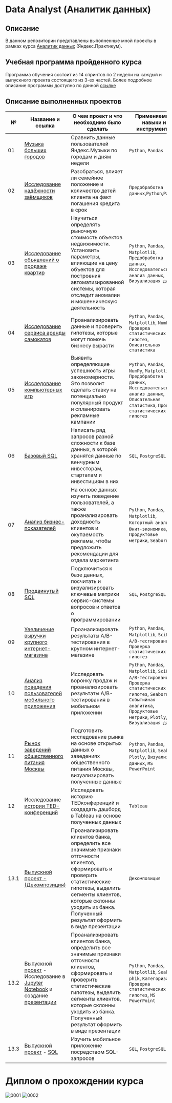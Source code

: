 # Data Analyst (Аналитик данных)

## Описание
В данном репозитории представлены выполненные мной проекты в рамках курса [Аналитик данных](https://practicum.yandex.ru/data-analyst/) (Яндекс.Практикум).

## Учебная программа пройденного курса
Программа обучения состоит из 14 спринтов по 2 недели на каждый и выпускного проекта состоящего из 3-ех частей.
Более подробное описание программы доступно по данной [ссылке](https://code.s3.yandex.net/landings-v2-data-analyst/Curriculum/%D0%90%D0%BD%D0%B0%D0%BB%D0%B8%D1%82%D0%B8%D0%BA_%D0%B4%D0%B0%D0%BD%D0%BD%D1%8B%D1%85_%D0%BE%D1%82_%D0%AF%D0%BD%D0%B4%D0%B5%D0%BA%D1%81_%D0%9F%D1%80%D0%B0%D0%BA%D1%82%D0%B8%D0%BA%D1%83%D0%BC%D0%B0.pdf)

## Описание выполненных проектов

| № | Название и ссылка |             О чем проект и что необходимо было сделать                  | Применяемые навыки и инструменты |
|---|-------------------|-------------------------------------------------------------------------|----------------------------------|
|01  | [Музыка больших городов](https://github.com/DataNikita/YandexPracticum/tree/main/01.%20%D0%9C%D1%83%D0%B7%D1%8B%D0%BA%D0%B0%20%D0%B1%D0%BE%D0%BB%D1%8C%D1%88%D0%B8%D1%85%20%D0%B3%D0%BE%D1%80%D0%BE%D0%B4%D0%BE%D0%B2) | Сравнить данные пользователей Яндекс.Музыки по городам и дням недели | `Python`, `Pandas` |
|02  | [Исследование надёжности заёмщиков](https://github.com/DataNikita/YandexPracticum/tree/main/02.%20%D0%98%D1%81%D1%81%D0%BB%D0%B5%D0%B4%D0%BE%D0%B2%D0%B0%D0%BD%D0%B8%D0%B5%20%D0%BD%D0%B0%D0%B4%D1%91%D0%B6%D0%BD%D0%BE%D1%81%D1%82%D0%B8%20%D0%B7%D0%B0%D1%91%D0%BC%D1%89%D0%B8%D0%BA%D0%BE%D0%B2) | Разобраться, влияет ли семейное положение и количество детей клиента на факт погашения кредита в срок | `Предобработка данных`,`Python`,`Pandas` |
|03  | [Исследование объявлений о продаже квартир](https://github.com/DataNikita/YandexPracticum/tree/main/03.%20%D0%98%D1%81%D1%81%D0%BB%D0%B5%D0%B4%D0%BE%D0%B2%D0%B0%D0%BD%D0%B8%D0%B5%20%D0%BE%D0%B1%D1%8A%D1%8F%D0%B2%D0%BB%D0%B5%D0%BD%D0%B8%D0%B9%20%D0%BE%20%D0%BF%D1%80%D0%BE%D0%B4%D0%B0%D0%B6%D0%B5%20%D0%BA%D0%B2%D0%B0%D1%80%D1%82%D0%B8%D1%80) | Научиться определять рыночную стоимость объектов недвижимости. Установить параметры, влияющие на цену объектов для построения автоматизированной системы, которая отследит аномалии и мошенническую деятельность | `Python`, `Pandas`, `Matplotlib`, `Предобработка данных`, `Исследовательский анализ данных`, `Визуализация данных` |
|04  | [Исследование сервиса аренды самокатов](https://github.com/DataNikita/YandexPracticum/tree/main/04.%20%D0%98%D1%81%D1%81%D0%BB%D0%B5%D0%B4%D0%BE%D0%B2%D0%B0%D0%BD%D0%B8%D0%B5%20%D1%81%D0%B5%D1%80%D0%B2%D0%B8%D1%81%D0%B0%20%D0%B0%D1%80%D0%B5%D0%BD%D0%B4%D1%8B%20%D1%81%D0%B0%D0%BC%D0%BE%D0%BA%D0%B0%D1%82%D0%BE%D0%B2) | Проанализировать данные и проверить гипотезы, которые могут помочь бизнесу вырасти | `Python`, `Pandas`, `Matplotlib`, `NumPy`, `Проверка статистических гипотез`, `Описательная статистика` |
|05  | [Исследование компьютерных игр](https://github.com/DataNikita/YandexPracticum/tree/main/05.%20%D0%98%D1%81%D1%81%D0%BB%D0%B5%D0%B4%D0%BE%D0%B2%D0%B0%D0%BD%D0%B8%D0%B5%20%D0%BA%D0%BE%D0%BC%D0%BF%D1%8C%D1%8E%D1%82%D0%B5%D1%80%D0%BD%D1%8B%D1%85%20%D0%B8%D0%B3%D1%80) | Выявить определяющие успешность игры закономерности. Это позволит сделать ставку на потенциально популярный продукт и спланировать рекламные кампании | `Python`, `Pandas`, `NumPy`, `Matplotlib`, `Предобработка данных`, `Исследовательский анализ данных`, `Описательная статистика`, `Проверка статистических гипотез` |
|06  | [Базовый SQL](https://github.com/DataNikita/YandexPracticum/tree/main/06.%20%D0%91%D0%B0%D0%B7%D0%BE%D0%B2%D1%8B%D0%B9%20SQL) | Написать ряд запросов разной сложности к базе данных, в которой хранятся данные по венчурным инвесторам, стартапам и инвестициям в них | `SQL`, `PostgreSQL` |
|07  | [Анализ бизнес-показателей](https://github.com/DataNikita/YandexPracticum/tree/main/07.%20%D0%90%D0%BD%D0%B0%D0%BB%D0%B8%D0%B7%20%D0%B1%D0%B8%D0%B7%D0%BD%D0%B5%D1%81-%D0%BF%D0%BE%D0%BA%D0%B0%D0%B7%D0%B0%D1%82%D0%B5%D0%BB%D0%B5%D0%B9) | На основе данных изучить поведение пользователей, а также проанализировать доходность клиентов и окупаемость рекламы, чтобы предложить рекомендации для отдела маркетинга | `Python`, `Pandas`, `Matplotlib`, `Когортный анализ`, `Юнит-экономика`, `Продуктовые метрики`, `Seaborn` |
|08  | [Продвинутый SQL](https://github.com/DataNikita/YandexPracticum/tree/main/08.%20%D0%9F%D1%80%D0%BE%D0%B4%D0%B2%D0%B8%D0%BD%D1%83%D1%82%D1%8B%D0%B9%20SQL) | Подключиться к базе данных, посчитать и визуализировать ключевые метрики сервис-системы вопросов и ответов о программировании  | `SQL`, `PostgreSQL` | 
|09  | [Увеличение выручки крупного интернет-магазина](https://github.com/DataNikita/YandexPracticum/tree/main/09.%20%D0%A3%D0%B2%D0%B5%D0%BB%D0%B8%D1%87%D0%B5%D0%BD%D0%B8%D0%B5%20%D0%B2%D1%8B%D1%80%D1%83%D1%87%D0%BA%D0%B8%20%D0%BA%D1%80%D1%83%D0%BF%D0%BD%D0%BE%D0%B3%D0%BE%20%D0%B8%D0%BD%D1%82%D0%B5%D1%80%D0%BD%D0%B5%D1%82-%D0%BC%D0%B0%D0%B3%D0%B0%D0%B7%D0%B8%D0%BD%D0%B0) | Проанализировать результаты A/B-тестирования в крупном интернет-магазине | `Python`, `Pandas`, `Matplotlib`, `SciPy`, `A/B-тестирование`, `Проверка статистических гипотез` |
|10  | [Анализ поведения пользователей мобильного приложения](https://github.com/DataNikita/YandexPracticum/tree/main/10.%20%D0%90%D0%BD%D0%B0%D0%BB%D0%B8%D0%B7%20%D0%BF%D0%BE%D0%B2%D0%B5%D0%B4%D0%B5%D0%BD%D0%B8%D1%8F%20%D0%BF%D0%BE%D0%BB%D1%8C%D0%B7%D0%BE%D0%B2%D0%B0%D1%82%D0%B5%D0%BB%D0%B5%D0%B9%20%D0%BC%D0%BE%D0%B1%D0%B8%D0%BB%D1%8C%D0%BD%D0%BE%D0%B3%D0%BE%20%D0%BF%D1%80%D0%B8%D0%BB%D0%BE%D0%B6%D0%B5%D0%BD%D0%B8%D1%8F) | Исследовать воронку продаж и проанализировать результаты A/B-тестирования в мобильном приложении | `Python`, `Pandas`, `Matplotlib`, `SciPy`, `A/B-тестирование`, `Проверка статистических гипотез`, `Seaborn`, `Событийная аналитика`, `Продуктовые метрики`, `Plotly`, `Визуализация данных` |
|11  | [Рынок заведений общественного питания Москвы](https://github.com/DataNikita/YandexPracticum/tree/main/11.%20%D0%A0%D1%8B%D0%BD%D0%BE%D0%BA%20%D0%B7%D0%B0%D0%B2%D0%B5%D0%B4%D0%B5%D0%BD%D0%B8%D0%B9%20%D0%BE%D0%B1%D1%89%D0%B5%D1%81%D1%82%D0%B2%D0%B5%D0%BD%D0%BD%D0%BE%D0%B3%D0%BE%20%D0%BF%D0%B8%D1%82%D0%B0%D0%BD%D0%B8%D1%8F%20%D0%9C%D0%BE%D1%81%D0%BA%D0%B2%D1%8B) | Подготовить исследование рынка на основе открытых данных о заведениях общественного питания Москвы, визуализировать полученные данные | `Python`, `Pandas`, `Matplotlib`, `Seaborn`, `Plotly`, `Визуализация данных`, `MS PowerPoint` |
|12  | [Исследование истории TED-конференций](https://github.com/DataNikita/YandexPracticum/tree/main/12.%20%D0%98%D1%81%D1%81%D0%BB%D0%B5%D0%B4%D0%BE%D0%B2%D0%B0%D0%BD%D0%B8%D0%B5%20%D0%B8%D1%81%D1%82%D0%BE%D1%80%D0%B8%D0%B8%20TED-%D0%BA%D0%BE%D0%BD%D1%84%D0%B5%D1%80%D0%B5%D0%BD%D1%86%D0%B8%D0%B9) | Исследовать историю TEDконференций и создадать дашборд в Tableau на основе полученных данных | `Tableau` |
|13.1  | [Выпускной проект - (Декомпозиция)](https://github.com/DataNikita/YandexPracticum/tree/main/13.%20%D0%92%D1%8B%D0%BF%D1%83%D1%81%D0%BA%D0%BD%D0%BE%D0%B9%20%D0%BF%D1%80%D0%BE%D0%B5%D0%BA%D1%82) | Проанализировать клиентов банка, определить все значимые признаки отточности клиентов, сформировать и проверить статистические гипотезы, выделить сегменты клиентов, которые склонны уходить из банка. Полученный результат оформить в виде презентации | `Декомпозиция` |
|13.2  | [Выпускной проект](https://github.com/DataNikita/YandexPracticum/tree/main/13.%20%D0%92%D1%8B%D0%BF%D1%83%D1%81%D0%BA%D0%BD%D0%BE%D0%B9%20%D0%BF%D1%80%D0%BE%D0%B5%D0%BA%D1%82) - Исследование в [Jupyter Notebook](https://github.com/DataNikita/YandexPracticum/blob/main/13.%20%D0%92%D1%8B%D0%BF%D1%83%D1%81%D0%BA%D0%BD%D0%BE%D0%B9%20%D0%BF%D1%80%D0%BE%D0%B5%D0%BA%D1%82/Analysis%20of%20bank%20customer%20churn.ipynb) и создание [презентации](https://disk.yandex.ru/d/a1PuZJVmxxspxg) | Проанализировать клиентов банка, определить все значимые признаки отточности клиентов, сформировать и проверить статистические гипотезы, выделить сегменты клиентов, которые склонны уходить из банка. Полученный результат оформить в виде презентации | `Python`, `Pandas`, `Matplotlib`, `Seaborn`, `phik`, `Категоризация`, `Проверка статистических гипотез`, `MS PowerPoint` |
|13.3  | [Выпускной проект](https://github.com/DataNikita/YandexPracticum/tree/main/13.%20%D0%92%D1%8B%D0%BF%D1%83%D1%81%D0%BA%D0%BD%D0%BE%D0%B9%20%D0%BF%D1%80%D0%BE%D0%B5%D0%BA%D1%82) - [SQL](https://github.com/DataNikita/YandexPracticum/blob/main/13.%20%D0%92%D1%8B%D0%BF%D1%83%D1%81%D0%BA%D0%BD%D0%BE%D0%B9%20%D0%BF%D1%80%D0%BE%D0%B5%D0%BA%D1%82/Book%20reading%20service%20research%20(SQL).ipynb) | Изучить мобильное приложение посредством SQL-запросов | `SQL`, `PostgreSQL` |

# Диплом о прохождении курса
![0001](https://github.com/user-attachments/assets/e74324bf-af22-48cf-ab99-30cfe81c1b80)
![0002](https://github.com/user-attachments/assets/70a23ccb-f4a8-422b-896c-2c1884404c3f)

